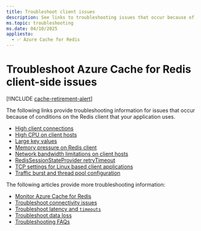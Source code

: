 ```yaml
---
title: Troubleshoot client issues
description: See links to troubleshooting issues that occur because of conditions on the Redis client that your application uses.
ms.topic: troubleshooting
ms.date: 04/10/2025
appliesto:
  - ✅ Azure Cache for Redis
---
```

# Troubleshoot Azure Cache for Redis client-side issues

[!INCLUDE [cache-retirement-alert](includes/cache-retirement-alert.md)]

The following links provide troubleshooting information for issues that occur because of conditions on the Redis client that your application uses.

- [High client connections](cache-troubleshoot-timeouts.md#high-client-connections)
- [High CPU on client hosts](cache-troubleshoot-timeouts.md#high-cpu-on-client-hosts)
- [Large key values](cache-troubleshoot-timeouts.md#large-key-values)
- [Memory pressure on Redis client](cache-troubleshoot-timeouts.md#memory-pressure-on-redis-client)
- [Network bandwidth limitations on client hosts](cache-troubleshoot-timeouts.md#network-bandwidth-limitation-on-client-hosts)
- [RedisSessionStateProvider retryTimeout](cache-troubleshoot-timeouts.md#redissessionstateprovider-retrytimeout)
- [TCP settings for Linux based client applications](cache-troubleshoot-timeouts.md#tcp-settings-for-linux-based-client-applications)
- [Traffic burst and thread pool configuration](cache-troubleshoot-timeouts.md#traffic-burst-and-thread-pool-configuration)

The following articles provide more troubleshooting information:

- [Monitor Azure Cache for Redis](/azure/redis/monitor-cache)
- [Troubleshoot connectivity issues](cache-troubleshoot-connectivity.md)
- [Troubleshoot latency and `timeouts`](cache-troubleshoot-timeouts.md)
- [Troubleshoot data loss](cache-troubleshoot-data-loss.md)
- [Troubleshooting FAQs](cache-monitor-troubleshoot-faq.yml)
